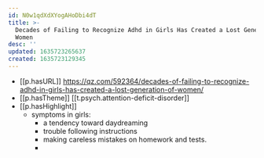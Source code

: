 ```yaml
---
id: N0w1qdXdXYogAHoDbi4dT
title: >-
  Decades of Failing to Recognize Adhd in Girls Has Created a Lost Generation of
  Women
desc: ''
updated: 1635723265637
created: 1635723129345
---
```


- [[p.hasURL]] https://qz.com/592364/decades-of-failing-to-recognize-adhd-in-girls-has-created-a-lost-generation-of-women/
- [[p.hasTheme]] [[t.psych.attention-deficit-disorder]]
- [[p.hasHighlight]]
  - symptoms in girls:
    - a tendency toward daydreaming
    - trouble following instructions
    - making careless mistakes on homework and tests.
    - 
